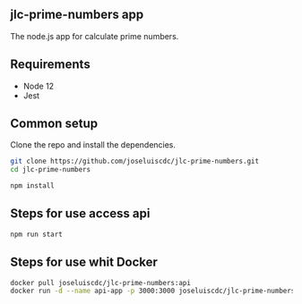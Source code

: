 ## jlc-prime-numbers app

The node.js app for calculate prime numbers.

## Requirements

- Node 12
- Jest

## Common setup

Clone the repo and install the dependencies.

```bash
git clone https://github.com/joseluiscdc/jlc-prime-numbers.git
cd jlc-prime-numbers
```

```bash
npm install
```

## Steps for use access api

```bash
npm run start
```

## Steps for use whit Docker

```bash
docker pull joseluiscdc/jlc-prime-numbers:api
docker run -d --name api-app -p 3000:3000 joseluiscdc/jlc-prime-numbers:api
```
